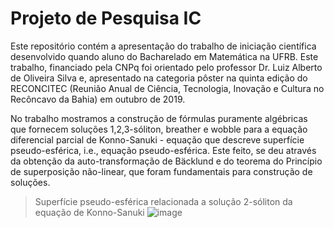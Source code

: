 # Projeto de Pesquisa IC

Este repositório contém a apresentação do trabalho de iniciação científica desenvolvido quando aluno do Bacharelado em Matemática na UFRB. Este trabalho, financiado pela CNPq foi orientado pelo professor Dr. Luiz Alberto de Oliveira Silva e, apresentado na categoria pôster na quinta edição do RECONCITEC (Reunião Anual de Ciência, Tecnologia, Inovação e Cultura no Recôncavo da Bahia) em outubro de 2019. 

No trabalho mostramos a construção de fórmulas puramente algébricas que fornecem soluções 1,2,3-sóliton, breather e wobble para a equação diferencial parcial de Konno-Sanuki - equação que descreve superfície pseudo-esférica, i.e., equação pseudo-esférica.  Este feito, se deu através da obtenção da auto-transformação de Bäcklund e do teorema do Princípio de superposição não-linear, que foram fundamentais para construção de soluções.

> Superfície pseudo-esférica relacionada a solução 2-sóliton da equação de Konno-Sanuki ![image](https://user-images.githubusercontent.com/59666393/85905961-53d2bb00-b7e3-11ea-8b53-dad9786fc2b9.png)
